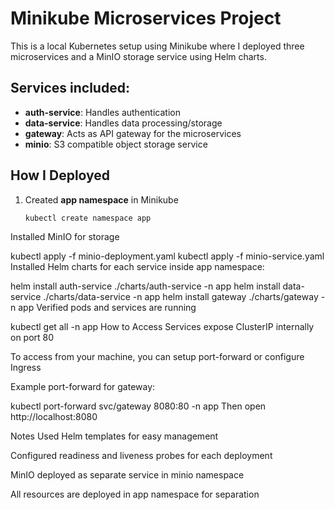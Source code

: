 # Minikube Microservices Project

This is a local Kubernetes setup using Minikube where I deployed three microservices and a MinIO storage service using Helm charts.

## Services included:
- **auth-service**: Handles authentication
- **data-service**: Handles data processing/storage
- **gateway**: Acts as API gateway for the microservices
- **minio**: S3 compatible object storage service


## How I Deployed

1. Created **app namespace** in Minikube  
   ```bash
   kubectl create namespace app
Installed MinIO for storage

kubectl apply -f minio-deployment.yaml
kubectl apply -f minio-service.yaml
Installed Helm charts for each service inside app namespace:

helm install auth-service ./charts/auth-service -n app
helm install data-service ./charts/data-service -n app
helm install gateway ./charts/gateway -n app
Verified pods and services are running

kubectl get all -n app
How to Access
Services expose ClusterIP internally on port 80

To access from your machine, you can setup port-forward or configure Ingress

Example port-forward for gateway:

kubectl port-forward svc/gateway 8080:80 -n app
Then open http://localhost:8080

Notes
Used Helm templates for easy management

Configured readiness and liveness probes for each deployment

MinIO deployed as separate service in minio namespace

All resources are deployed in app namespace for separation
